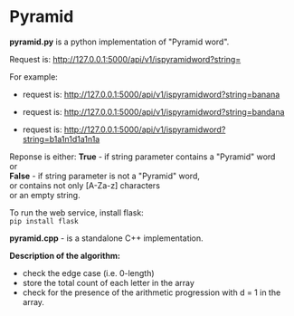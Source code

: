# Pyramid

**pyramid.py** is a python implementation of "Pyramid word".  
  
Request is: http://127.0.0.1:5000/api/v1/ispyramidword?string=  
  
For example:  
* request is: http://127.0.0.1:5000/api/v1/ispyramidword?string=banana  

* request is: http://127.0.0.1:5000/api/v1/ispyramidword?string=bandana  

* request is: http://127.0.0.1:5000/api/v1/ispyramidword?string=b1a1n1d1a1n1a 

Reponse is either: 
**True**  - if string parameter contains a "Pyramid" word  
or  
**False** - if string parameter is not a "Pyramid" word,  
or contains not only [A-Za-z]  characters  
        or an empty string.  
  
To run the web service, install flask:  
`pip install flask`  


**pyramid.cpp** - is a standalone C++ implementation. 

**Description of the algorithm:**
- check the edge case (i.e. 0-length)
- store the total count of each letter in the array
- check for the presence of the arithmetic progression with d = 1 in the array.
